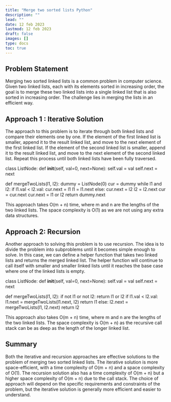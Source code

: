 ```yaml
---
title: "Merge two sorted lists Python"
description: ""
lead: ""
date: 12 feb 2023
lastmod: 12 feb 2023
draft: false
images: []
type: docs
toc: true
---
```


## Problem Statement 
Merging two sorted linked lists is a common problem in computer science. Given two linked lists, each with its elements sorted in increasing order, the goal is to merge these two linked lists into a single linked list that is also sorted in increasing order. The challenge lies in merging the lists in an efficient way.

## Approach 1 : Iterative Solution 

The approach to this problem is to iterate through both linked lists and compare their elements one by one. If the element of the first linked list is smaller, append it to the result linked list, and move to the next element of the first linked list. If the element of the second linked list is smaller, append it to the result linked list, and move to the next element of the second linked list. Repeat this process until both linked lists have been fully traversed.

class ListNode:
    def __init__(self, val=0, next=None):
        self.val = val
        self.next = next
        
def mergeTwoLists(l1, l2):
    dummy = ListNode(0)
    cur = dummy
    while l1 and l2:
        if l1.val < l2.val:
            cur.next = l1
            l1 = l1.next
        else:
            cur.next = l2
            l2 = l2.next
        cur = cur.next
    cur.next = l1 or l2
    return dummy.next

This approach takes O(m + n) time, where m and n are the lengths of the two linked lists. The space complexity is O(1) as we are not using any extra data structures.

## Approach 2: Recursion

Another approach to solving this problem is to use recursion. The idea is to divide the problem into subproblems until it becomes simple enough to solve. In this case, we can define a helper function that takes two linked lists and returns the merged linked list. The helper function will continue to call itself with smaller and smaller linked lists until it reaches the base case where one of the linked lists is empty.

class ListNode:
    def __init__(self, val=0, next=None):
        self.val = val
        self.next = next
        
def mergeTwoLists(l1, l2):
    if not l1 or not l2:
        return l1 or l2
    if l1.val < l2.val:
        l1.next = mergeTwoLists(l1.next, l2)
        return l1
    else:
        l2.next = mergeTwoLists(l1, l2.next)
        return l2

This approach also takes O(m + n) time, where m and n are the lengths of the two linked lists. The space complexity is O(m + n) as the recursive call stack can be as deep as the length of the longer linked list.

## Summary

Both the iterative and recursion approaches are effective solutions to the problem of merging two sorted linked lists. The iterative solution is more space-efficient, with a time complexity of O(m + n) and a space complexity of O(1). The recursion solution also has a time complexity of O(m + n) but a higher space complexity of O(m + n) due to the call stack. The choice of approach will depend on the specific requirements and constraints of the problem, but the iterative solution is generally more efficient and easier to understand.



